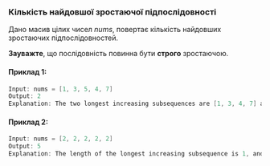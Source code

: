 ### Кількість найдовшої зростаючої підпослідовності

Дано масив цілих чисел *nums*, повертає кількість найдовших зростаючих підпослідовностей.

**Зауважте**, що послідовність повинна бути **строго** зростаючою.

#### Приклад 1:

```java
Input: nums = [1, 3, 5, 4, 7]
Output: 2
Explanation: The two longest increasing subsequences are [1, 3, 4, 7] and [1, 3, 5, 7].
```

#### Приклад 2:

```java
Input: nums = [2, 2, 2, 2, 2]
Output: 5
Explanation: The length of the longest increasing subsequence is 1, and there are 5 increasing subsequences of length 1, so output 5.
```

